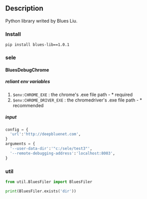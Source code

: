 ## Description
Python library writed by Blues Liu.

### Install
```
pip install blues-lib==1.0.1
```

### sele
#### BluesDebugChrome

##### reliant env variables
1. `$env:CHROME_EXE` : the chrome's .exe file path - * required
2. `$env:CHROME_DRIVER_EXE` : the chromedriver's .exe file path - * recommended

##### input
```py
config = {
  'url':'http://deepbluenet.com',
}
arguments = {
  '--user-data-dir':'"c:/sele/test3"',
  '--remote-debugging-address':'localhost:8003',
}
```


### util
```py
from util.BluesFiler import BluesFiler

print(BluesFiler.exists('dir'))
```